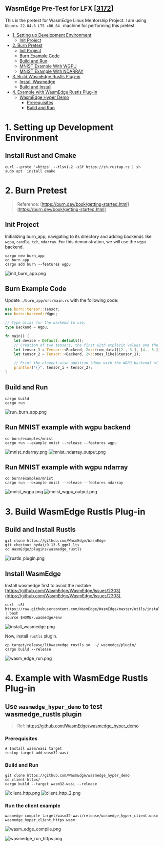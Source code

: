 WasmEdge Pre-Test for LFX [[3172](https://github.com/WasmEdge/WasmEdge/issues/3172)]
---
This is the pretest for WasmEdge Linux Mentorship Project. I am using `Ubuntu 22.04.3 LTS x86_64 ` machine for performing this pretest. 
<!-- TOC start (generated with https://github.com/derlin/bitdowntoc) -->

- [1. Setting up Development Environment](#1-setting-up-dev-environ)
    * [Init Project](#install-rust)
- [2. Burn Pretest](#2-burn-pretest)
    * [Init Project](#init-project)
    * [Burn Example Code](#burn-example-code)
    * [Build and Run](#build-and-run)
    * [MNIST Example With WGPU](#mnist-wgpu)
    * [MNIST Example With NDARRAY](#mnist-ndarray)
- [3. Build WasmEdge Rustls Plug-in](#3-build-wasmedge-rustls-plug-in)
    * [Install Wasmedge](#install-wasmedge)
    * [Build and Install](#build-and-install)
- [4. Example with WasmEdge Rustls Plug-in](#4-example-with-wasmedge-rustls-plug-in)
    * [WasmEdge Hyper Demo](#wasmedge-hyper-demo)
        + [Prerequisites](#prerequisites-1)
        + [Build and Run](#build-and-run-1)

<!-- TOC end -->

<!-- TOC --><a name="1-setting-up-dev-environ"></a>
# 1. Setting up Development Environment
<!-- TOC --><a name="install-rust"></a>
## Install Rust and Cmake

```shell
curl --proto '=https' --tlsv1.2 -sSf https://sh.rustup.rs | sh
sudo apt  install cmake
```

<!-- TOC --><a name="2-burn-pretest"></a>
# 2. Burn Pretest

>Reference: [https://burn.dev/book/getting-started.html](https://burn.dev/book/getting-started.html)
<!-- TOC --><a name="init-project"></a>
## Init Project

Initializing burn_app, navigating to its directory and adding backends like `wgpu`, `candle`, `tch`, `ndarray`. For this demonstration, we will use the `wgpu` backend.
```shell
cargo new burn_app
cd burn_app
cargo add burn --features wgpu
```
![init_burn_app.png](images/init_burn_app.png)

<!-- TOC --><a name="burn-example-code"></a>
## Burn Example Code

Update `./burn_app/src/main.rs` with the following code:

```rust
use burn::tensor::Tensor;
use burn::backend::Wgpu;

// Type alias for the backend to use.
type Backend = Wgpu;

fn main() {
    let device = Default::default();
    // Creation of two tensors, the first with explicit values and the second one with ones, with the same shape as the first
    let tensor_1 = Tensor::<Backend, 2>::from_data([[2., 3.], [4., 5.]], &device);
    let tensor_2 = Tensor::<Backend, 2>::ones_like(&tensor_1);

    // Print the element-wise addition (done with the WGPU backend) of the two tensors.
    println!("{}", tensor_1 + tensor_2);
}
```

<!-- TOC --><a name="build-and-run"></a>
## Build and Run

```shell
cargo build
cargo run
```
![run_burn_app.png](images/run_burn_app.png)

<!-- TOC --><a name="mnist-wgpu"></a>
## Run MNIST example with wgpu backend

``` shell
cd burn/examples/mnist
cargo run --example mnist --release --features wgpu
```
![mnist_ndarray.png](images/mnist_ndarray.png)
![mnist_ndarray_output.png](images/mnist_ndarray_output.png)

<!-- TOC --><a name="mnist-ndarray"></a>
## Run MNIST example with wgpu ndarray

```shell
cd burn/examples/mnist
cargo run --example mnist --release --features ndarray
```
![mnist_wgpu.png](images/mnist_wgpu.png)
![mnist_wgpu_output.png](images/mnist_wgpu_output.png)

<!-- TOC --><a name="3-build-wasmedge-rustls-plug-in"></a>
# 3. Build WasmEdge Rustls Plug-in

<!-- TOC --><a name="build-and-install"></a>
## Build and Install Rustls

```shell
git clone https://github.com/WasmEdge/WasmEdge
git checkout hydai/0.13.5_ggml_lts
cd WasmEdge/plugins/wasmedge_rustls
```
![rustls_plugin.png](images/rustls_plugin.png)

<!-- TOC --><a name="install-wasmedge"></a>
## Install WasmEdge

Install wasmedge first to avoid the mistake [https://github.com/WasmEdge/WasmEdge/issues/2303](https://github.com/WasmEdge/WasmEdge/issues/2303), 
```shell
curl -sSf https://raw.githubusercontent.com/WasmEdge/WasmEdge/master/utils/install.sh | bash
source $HOME/.wasmedge/env
```
![install_wasmedge.png](images/install_wasmedge.png)

Now, install `rustls` plugin.
```shell
cp target/release/libwasmedge_rustls.so  ~/.wasmedge/plugin/
cargo build --release
```
![wasm_edge_run.png](images/wasm_edge_run.png)

<!-- TOC --><a name="4-example-with-wasmedge-rustls-plug-in"></a>
# 4. Example with WasmEdge Rustls Plug-in

<!-- TOC --><a name="wasmedge-hyper-demo"></a>
## Use `wasmedge_hyper_demo` to test wasmedge_rustls plugin
> Ref: https://github.com/WasmEdge/wasmedge_hyper_demo

<!-- TOC --><a name="prerequisites-1"></a>
### Prerequisites

```shell
# Install wasm/wasi target 
rustup target add wasm32-wasi
```

<!-- TOC --><a name="build-and-run-1"></a>
### Build and Run

```shell
git clone https://github.com/WasmEdge/wasmedge_hyper_demo
cd client-https/
cargo build --target wasm32-wasi --release
```
![client_http.png](images/client_http.png)
![client_http_2.png](images/client_http_2.png)

### Run the client example

```shell
wasmedge compile target/wasm32-wasi/release/wasmedge_hyper_client.wasm wasmedge_hyper_client_https.wasm
```
![wasm_edge_compile.png](images/wasm_edge_compile.png)

![wasmedge_run_https.png](images/wasm_edge_run_https.png)



